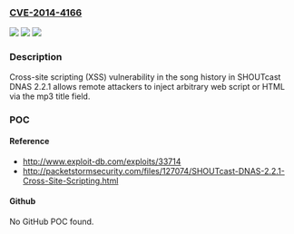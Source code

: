 ### [CVE-2014-4166](https://cve.mitre.org/cgi-bin/cvename.cgi?name=CVE-2014-4166)
![](https://img.shields.io/static/v1?label=Product&message=n%2Fa&color=blue)
![](https://img.shields.io/static/v1?label=Version&message=n%2Fa&color=blue)
![](https://img.shields.io/static/v1?label=Vulnerability&message=n%2Fa&color=brighgreen)

### Description

Cross-site scripting (XSS) vulnerability in the song history in SHOUTcast DNAS 2.2.1 allows remote attackers to inject arbitrary web script or HTML via the mp3 title field.

### POC

#### Reference
- http://www.exploit-db.com/exploits/33714
- http://packetstormsecurity.com/files/127074/SHOUTcast-DNAS-2.2.1-Cross-Site-Scripting.html

#### Github
No GitHub POC found.

